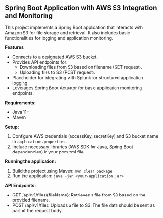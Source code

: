 ## Spring Boot Application with AWS S3 Integration and Monitoring

This project implements a Spring Boot application that interacts with Amazon S3 for file storage and retrieval. It also includes basic functionalities for logging and application monitoring.

**Features:**

* Connects to a designated AWS S3 bucket.
* Provides API endpoints for:
    * Downloading files from S3 based on filename (GET request).
    * Uploading files to S3 (POST request).
* Placeholder for integrating with Splunk for structured application logging.
* Leverages Spring Boot Actuator for basic application monitoring endpoints.

**Requirements:**

* Java 11+
* Maven

**Setup:**

1. Configure AWS credentials (accessKey, secretKey) and S3 bucket name in `application.properties`.
2. Include necessary libraries (AWS SDK for Java, Spring Boot dependencies) in your pom.xml file.

**Running the application:**

1. Build the project using Maven: `mvn clean package`
2. Run the application: `java -jar <your-application.jar>`

**API Endpoints:**

* GET /api/v1/files/{fileName}: Retrieves a file from S3 based on the provided filename.
* POST /api/v1/files: Uploads a file to S3.  The file data should be sent as part of the request body.
